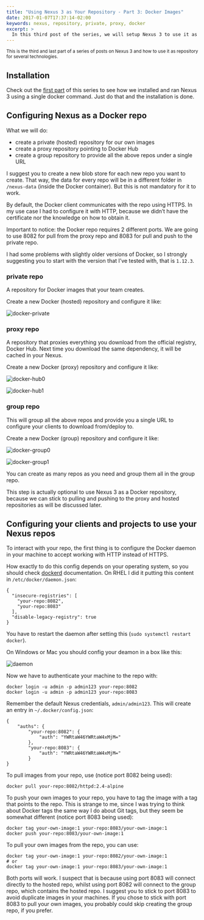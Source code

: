 ```yaml
---
title: "Using Nexus 3 as Your Repository - Part 3: Docker Images"
date: 2017-01-07T17:37:14-02:00
keywords: nexus, repository, private, proxy, docker
excerpt: >
  In this third post of the series, we will setup Nexus 3 to use it as Docker private registry and as a proxy to Docker Hub.
---
```


<p><small>
This is the third and last part of a series of posts on Nexus 3 and how to use it as repository for several technologies.
</small></p>

## Installation

Check out the [first part](https://rafaeleyng.github.io/blog/using-nexus-3-as-your-repository-part-1-maven-artifacts/) of this series to see how we installed and ran Nexus 3 using a single docker command. Just do that and the installation is done.

## Configuring Nexus as a Docker repo

What we will do:
  - create a private (hosted) repository for our own images
  - create a proxy repository pointing to Docker Hub
  - create a group repository to provide all the above repos under a single URL

I suggest you to create a new blob store for each new repo you want to create. That way, the data for every repo will be in a different folder in `/nexus-data` (inside the Docker container). But this is not mandatory for it to work.

By default, the Docker client communicates with the repo using HTTPS. In my use case I had to configure it with HTTP, because we didn’t have the certificate nor the knowledge on how to obtain it.

Important to notice: the Docker repo requires 2 different ports. We are going to use 8082 for pull from the proxy repo and 8083 for pull and push to the private repo.

I had some problems with slightly older versions of Docker, so I strongly suggesting you to start with the version that I’ve tested with, that is `1.12.3`.

### private repo

A repository for Docker images that your team creates.

Create a new Docker (hosted) repository and configure it like:

![docker-private](https://cloud.githubusercontent.com/assets/4842605/21745036/25e11fc2-d509-11e6-85f6-6b6e016c174e.png)

### proxy repo

A repository that proxies everything you download from the official registry, Docker Hub. Next time you download the same dependency, it will be cached in your Nexus.

Create a new Docker (proxy) repository and configure it like:

![docker-hub0](https://cloud.githubusercontent.com/assets/4842605/21745035/25daf822-d509-11e6-892b-11f79943f96b.png)

![docker-hub1](https://cloud.githubusercontent.com/assets/4842605/21745034/25d9eebe-d509-11e6-9e28-fd7f63b4ae89.png)

### group repo

This will group all the above repos and provide you a single URL to configure your clients to download from/deploy to.

Create a new Docker (group) repository and configure it like:

![docker-group0](https://cloud.githubusercontent.com/assets/4842605/21745032/25a805de-d509-11e6-80c4-989500a2d579.png)

![docker-group1](https://cloud.githubusercontent.com/assets/4842605/21745033/25c7919c-d509-11e6-89d2-88d631f343ee.png)

You can create as many repos as you need and group them all in the group repo.

This step is actually optional to use Nexus 3 as a Docker repository, because we can stick to pulling and pushing to the proxy and hosted repositories as will be discussed later.

## Configuring your clients and projects to use your Nexus repos

To interact with your repo, the first thing is to configure the Docker daemon in your machine to accept working with HTTP instead of HTTPS.

How exactly to do this config depends on your operating system, so you should check [dockerd](https://docs.docker.com/engine/reference/commandline/dockerd/) documentation. On RHEL I did it putting this content in `/etc/docker/daemon.json`:

```
{
  "insecure-registries": [
    "your-repo:8082",
    "your-repo:8083"
  ],
  "disable-legacy-registry": true
}
```

You have to restart the daemon after setting this (`sudo systemctl restart docker`).

On Windows or Mac you should config your deamon in a box like this:

![daemon](https://cloud.githubusercontent.com/assets/4842605/21745349/f8af75b4-d510-11e6-8383-c3594b525ea4.png)

Now we have to authenticate your machine to the repo with:

```
docker login -u admin -p admin123 your-repo:8082
docker login -u admin -p admin123 your-repo:8083
```

Remember the default Nexus credentials, `admin/admin123`. This will create an entry in `~/.docker/config.json`:

```
{
	"auths": {
		"your-repo:8082": {
			"auth": "YWRtaW46YWRtaW4xMjM="
		},
		"your-repo:8083": {
			"auth": "YWRtaW46YWRtaW4xMjM="
		}
}
```

To pull images from your repo, use (notice port 8082 being used):

```
docker pull your-repo:8082/httpd:2.4-alpine
```

To push your own images to your repo, you have to tag the image with a tag that points to the repo. This is strange to me, since I was trying to think about Docker tags the same way I do about Git tags, but they seem be somewhat different (notice port 8083 being used):

```
docker tag your-own-image:1 your-repo:8083/your-own-image:1
docker push your-repo:8083/your-own-image:1
```

To pull your own images from the repo, you can use:

```
docker tag your-own-image:1 your-repo:8082/your-own-image:1
# or
docker tag your-own-image:1 your-repo:8083/your-own-image:1
```

Both ports will work. I suspect that is because using port 8083 will connect directly to the hosted repo, whilst using port 8082 will connect to the group repo, which contains the hosted repo. I suggest you to stick to port 8083 to avoid duplicate images in your machines. If you chose to stick with port 8083 to pull your own images, you probably could skip creating the group repo, if you prefer.
